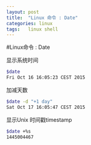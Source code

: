 ```yaml
---
layout: post
title:  "Linux 命令 : Date"
categories: linux
tags:   linux shell
---
```

#Linux命令 : Date

显示系统时间
```bash
$date
Fri Oct 16 16:05:23 CEST 2015
```

加减天数
```bash
$date -d "+1 day"
Sat Oct 17 16:05:47 CEST 2015
```

显示Unix 时间戳timestamp
```bash
$date +%s
1445004467
```
